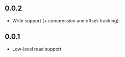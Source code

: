 ## 0.0.2

- Write support (+ compression and offset-tracking).

## 0.0.1

- Low-level read support.
